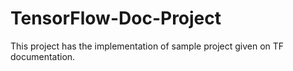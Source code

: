 # TensorFlow-Doc-Project

This project has the implementation of sample project given on TF documentation.
